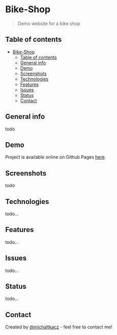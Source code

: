 # Bike-Shop

> Demo website for a bike shop

## Table of contents

- [Bike-Shop](#bike-shop)
  - [Table of contents](#table-of-contents)
  - [General info](#general-info)
  - [Demo](#demo)
  - [Screenshots](#screenshots)
  - [Technologies](#technologies)
  - [Features](#features)
  - [Issues](#issues)
  - [Status](#status)
  - [Contact](#contact)

## General info

todo

## Demo

Project is available online on Github Pages [here](https://michaltkacz.github.io/bike-shop/).

## Screenshots

todo

<!-- ![Example screenshot1](./images/image1.png) -->

## Technologies

todo...

<!-- - HTML / CSS / JS
- [React Bootstrap v1.5.2](https://react-bootstrap.github.io/ 'React Bootstrap page') front-end library.
- [Bootstrap v5.0.0](https://getbootstrap.com/ 'Bootstrap page') front-end toolkit.
- [react-bootstrap-typeahead v5.1.4](https://github.com/ericgio/react-bootstrap-typeahead 'react-bootstrap-typeahead page') library.
- [Firebase](https://firebase.google.com/) service as backend for authorization and database. -->

## Features

todo...

## Issues

todo...

## Status

todo...

## Contact

Created by [@michaltkacz](https://github.com/michaltkacz) - feel free to contact me!

